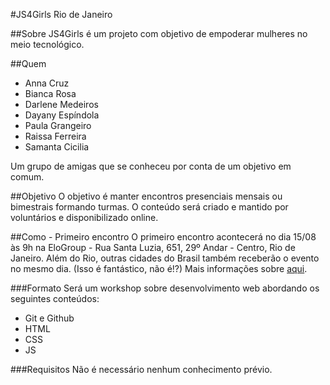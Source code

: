 #JS4Girls Rio de Janeiro

##Sobre
JS4Girls é um projeto com objetivo de empoderar mulheres no meio tecnológico.

##Quem
- Anna Cruz
- Bianca Rosa
- Darlene Medeiros
- Dayany Espíndola
- Paula Grangeiro
- Raissa Ferreira
- Samanta Cicilia

Um grupo de amigas que se conheceu por conta de um objetivo em comum.

##Objetivo
O objetivo é manter encontros presenciais mensais ou bimestrais formando turmas. O conteúdo será criado e mantido por voluntários e disponibilizado online.

##Como - Primeiro encontro
O primeiro encontro acontecerá no dia 15/08 às 9h na EloGroup - Rua Santa Luzia, 651, 29º Andar - Centro, Rio de Janeiro.
Além do Rio, outras cidades do Brasil também receberão o evento no mesmo dia. (Isso é fantástico, não é!?) Mais informações sobre [aqui](https://github.com/Webschool-io/js4girls).

###Formato
Será um workshop sobre desenvolvimento web abordando os seguintes conteúdos:
- Git e Github
- HTML
- CSS
- JS

###Requisitos
Não é necessário nenhum conhecimento prévio.

